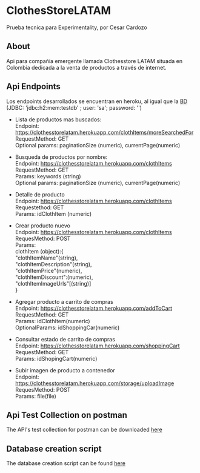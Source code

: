 # ClothesStoreLATAM

Prueba tecnica para Experimentality, por Cesar Cardozo

## About

Api para compañia emergente llamada Clothesstore LATAM situada en Colombia dedicada a la
venta de productos a través de internet.

## Api Endpoints

Los endpoints desarrollados se encuentran en heroku, al igual que la [BD](https://clothesstorelatam.herokuapp.com/h2) (JDBC: 'jdbc:h2:mem:testdb' ; user: 'sa'; password: '')

* Lista de productos mas buscados:  
Endpoint: https://clothesstorelatam.herokuapp.com/clothItems/moreSearchedFor  
RequestMethod: GET  
Optional params: paginationSize (numeric), currentPage(numeric)  
    
* Busqueda de productos por nombre:    
Endpoint: https://clothesstorelatam.herokuapp.com/clothItems  
RequestMethod: GET  
Params: keywords (string)  
Optional params: paginationSize (numeric), currentPage(numeric)  
    
* Detalle de producto  
Endpoint: https://clothesstorelatam.herokuapp.com/clothItems  
Requestethod: GET  
Params: idClothItem (numeric)  
    
* Crear producto nuevo  
Endpoint: https://clothesstorelatam.herokuapp.com/clothItems  
RequesMethod: POST  
Params:    
clothItem (object):{  
                "clothItemName"(string),  
                "clothItemDescription"(string),  
                "clothItemPrice"(numeric),  
                "clothItemDiscount":(numeric),  
                "clothItemImageUrls"[(string)]  
             }  
             
* Agregar producto a carrito de compras  
Endpoint: https://clothesstorelatam.herokuapp.com/addToCart  
RequestMethod: GET  
Params: idClothItem(numeric)  
OptionalParams: idShoppingCar(numeric)  
    
* Consultar estado de carrito de compras  
  Endpoint: https://clothesstorelatam.herokuapp.com/shoppingCart  
    RequestMethod: GET  
    Params: idShopingCart(numeric)  
    
* Subir imagen de producto a contenedor  
  Endpoint: https://clothesstorelatam.herokuapp.com/storage/uploadImage  
    RequesMethod: POST  
    Params: file(file)  
    
## Api Test Collection on postman

The API's test collection for postman can be downloaded [here](https://github.com/CesarCardozo/ClothesstoreLATAM/blob/development/Experimentality.postman_collection.json)

## Database creation script

The database creation script can be found [here](https://github.com/CesarCardozo/ClothesstoreLATAM/blob/development/DataBase.sql)
